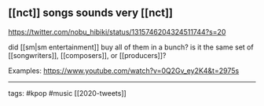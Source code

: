 ## [[nct]] songs sounds very [[nct]]
https://twitter.com/nobu_hibiki/status/1315746204324511744?s=20

did [[sm|sm entertainment]] buy all of them in a bunch? is it the same set of [[songwriters]], [[composers]], or [[producers]]? 

Examples: https://www.youtube.com/watch?v=0Q2Gv_ey2K4&t=2975s

___

tags: #kpop #music 
[[2020-tweets]]

